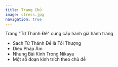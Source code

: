 ```yaml
---
title: Trang Chủ
image: stress.jpg
navigation: true
---
```

Trang "Tứ Thánh Đế" cung cấp hành giả hành trang

*  Sach Tứ Thánh Đế là Tối Thượng
*  Dieu Pháp Âm
*  Nhung Bài Kinh Trong Nikaya
*  Một số đoạn kinh trích theo chủ đề

